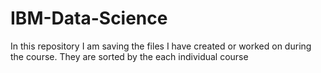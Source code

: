 # IBM-Data-Science

In this repository I am saving the files I have created or worked on during the course. 
They are sorted by the each individual course
